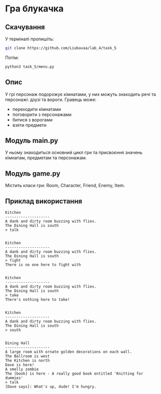# Гра блукачка

## Скачування

У терміналі пропишіть:

```bash
git clone https://github.com/Liubavaa/lab_4/task_5
```

Потім:

```bash
python3 task_5/menu.py
```

## Опис

У грі персонаж подорожує кімнатами, у них можуть знаходить речі та персонажі: дзузі та вороги. Гравець може:
- переходити кімнатами
- поговорити з персонажами
- битися з ворогами
- взяти предмети

## Модуль main.py

У ньому знаходиться основний цикл гри та присвоєння значень кімнатам, предметам та персонажам.

## Модуль game.py

Містить класи гри: Room, Character, Friend, Enemy, Item.

## Приклад використання

```
Kitchen
--------------------
A dank and dirty room buzzing with flies.
The Dining Hall is south
> talk


Kitchen
--------------------
A dank and dirty room buzzing with flies.
The Dining Hall is south
> fight
There is no one here to fight with


Kitchen
--------------------
A dank and dirty room buzzing with flies.
The Dining Hall is south
> take
There's nothing here to take!


Kitchen
--------------------
A dank and dirty room buzzing with flies.
The Dining Hall is south
> south


Dining Hall
--------------------
A large room with ornate golden decorations on each wall.
The Ballroom is west
The Kitchen is north
Dave is here!
A smelly zombie
The [book] is here - A really good book entitled 'Knitting for dummies'
> talk
[Dave says]: What's up, dude! I'm hungry.
```
